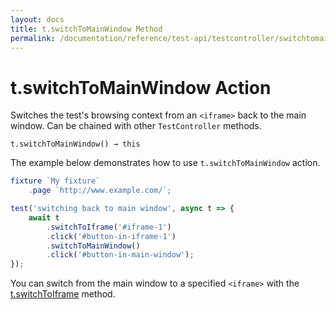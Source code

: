 ```yaml
---
layout: docs
title: t.switchToMainWindow Method
permalink: /documentation/reference/test-api/testcontroller/switchtomainwindow.html
---
```

# t.switchToMainWindow Action

Switches the test's browsing context from an `<iframe>` back to the main window. Can be chained with other `TestController` methods.

```text
t.switchToMainWindow() → this
```

The example below demonstrates how to use `t.switchToMainWindow` action.

```js
fixture `My fixture`
    .page `http://www.example.com/`;

test('switching back to main window', async t => {
    await t
        .switchToIframe('#iframe-1')
        .click('#button-in-iframe-1')
        .switchToMainWindow()
        .click('#button-in-main-window');
});
```

You can switch from the main window to a specified `<iframe>` with the [t.switchToIframe](switchtoiframe.md) method.
